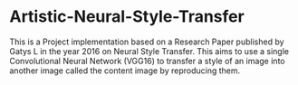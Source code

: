 # Artistic-Neural-Style-Transfer
This is a Project implementation based on a Research Paper published by Gatys L in the year 2016 on Neural Style Transfer. This aims to use a single Convolutional Neural Network (VGG16) to transfer a style of an image into another image called the content image by reproducing them.
